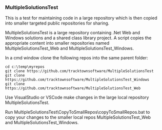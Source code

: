 ### MultipleSolutionsTest

This is a test for maintaining code in a large repository which is then copied into smaller targeted public repositories for sharing.

MultipleSolutionsTest is a large repository containing .Net Web and Windows solutions and a shared class library project. A script copies the appropriate content into smaller repositories named MultipleSolutionsTest_Web and MultipleSolutionsTest_Windows.

In a cmd window clone the following repos into the same parent folder: <br>
```
cd c:\temp\myrepos
git clone https://github.com/tracktownsoftware/MultipleSolutionsTest
git clone https://github.com/tracktownsoftware/MultipleSolutionsTest_Windows
git clone https://github.com/tracktownsoftware/MultipleSolutionsTest_Web
```

Use VisualStudio or VSCode make changes in the large local repository MultipleSolutionsTest. 

Run MultipleSolutionsTest\CopyToSmallRepos\copyToSmallRepos.bat to copy your changes to the smaller local repos MultipleSolutionsTest_Web and MultipleSolutionsTest_Windows.

